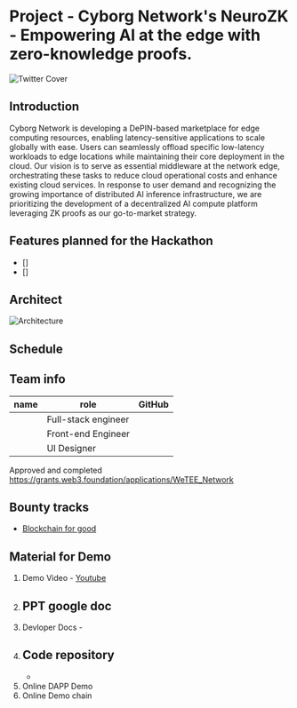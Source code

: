 # Project - Cyborg Network's NeuroZK - Empowering AI at the edge with zero-knowledge proofs.

![Twitter Cover](https://github.com/user-attachments/assets/bd13f0be-af05-427b-9e7d-1c1ae00190db)

## Introduction
Cyborg Network is developing a DePIN-based marketplace for edge computing resources, enabling latency-sensitive applications to scale globally with ease. Users can seamlessly offload specific low-latency workloads to edge locations while maintaining their core deployment in the cloud. Our vision is to serve as essential middleware at the network edge, orchestrating these tasks to reduce cloud operational costs and enhance existing cloud services. In response to user demand and recognizing the growing importance of distributed AI inference infrastructure, we are prioritizing the development of a decentralized AI compute platform leveraging ZK proofs as our go-to-market strategy.

## Features planned for the Hackathon
- []  
- [] 
## Architect
![Architecture]()

## Schedule

## Team info
| name         | role         | GitHub |
| ----------- | ----------- | -----------  |
|     | Full-stack engineer  |    |
|   | Front-end Engineer     |     |
|       | UI Designer   |        |

Approved and completed https://grants.web3.foundation/applications/WeTEE_Network

##  Bounty tracks 
 - [Blockchain for good](https://dorahacks.io/hackathon/polkadot-2024-singapore/bounties-details#blockchain-for-good)

## Material for Demo
1. Demo Video - [Youtube]()
2. PPT google doc 
    -
3. Devloper Docs - 
4. Code repository
    -
    - 
5. Online DAPP Demo 
6. Online Demo chain 
